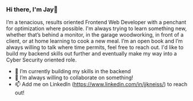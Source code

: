 ### Hi there, I'm Jay👋

I’m a tenacious, results oriented Frontend Web Developer with a penchant for optimization where possible. I'm always trying to learn something new, whether that’s behind a monitor, in the garage woodworking, in front of a client, or at home learning to cook a new meal. I’m an open book and I’m always willing to talk where time permits, feel free to reach out. I'd like to build my backend skills out further and eventually make my way into a Cyber Security oriented role.

- 🌱 I’m currently building my skills in the backend
- 👯 I’m always willing to collaborate on something!
- 📫 Add me on LinkedIn (https://www.linkedin.com/in/jjkneiss/) to reach out! 
